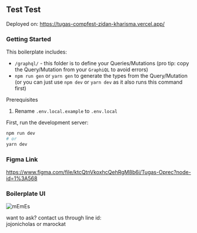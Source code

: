 ## Test Test
Deployed on: https://tugas-compfest-zidan-kharisma.vercel.app/

### Getting Started

This boilerplate includes:

- `/graphql/` - this folder is to define your Queries/Mutations (pro tip: copy the Query/Mutation from your `GraphiQL` to avoid errors)
- `npm run gen` or `yarn gen` to generate the types from the Query/Mutation (or you can just use `npm dev` or `yarn dev` as it also runs this command first)

Prerequisites

1. Rename `.env.local.example` to `.env.local`

First, run the development server:

```bash
npm run dev
# or
yarn dev
```

### Figma Link

https://www.figma.com/file/ktcQtnVkoxhcQehRgM8b6i/Tugas-Oprec?node-id=1%3A568

### Boilerplate UI

![mEmEs](./static/index.png)

want to ask? contact us through line id: <br>
jojonicholas
or
marockat
